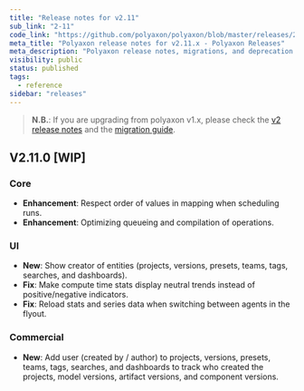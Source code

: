 ```yaml
---
title: "Release notes for v2.11"
sub_link: "2-11"
code_link: "https://github.com/polyaxon/polyaxon/blob/master/releases/2-11.md"
meta_title: "Polyaxon release notes for v2.11.x - Polyaxon Releases"
meta_description: "Polyaxon release notes, migrations, and deprecation notes for v2.11.x."
visibility: public
status: published
tags:
  - reference
sidebar: "releases"
---
```


> **N.B.**: If you are upgrading from polyaxon v1.x, please check the [v2 release notes](/docs/releases/2-0/) and the [migration guide](/docs/resources/migration/#migration-from-v1x-to-v2y).

## V2.11.0 [WIP]

### Core

 * **Enhancement**: Respect order of values in mapping when scheduling runs.
 * **Enhancement**: Optimizing queueing and compilation of operations.

### UI

 * **New**: Show creator of entities (projects, versions, presets, teams, tags, searches, and dashboards).
 * **Fix**: Make compute time stats display neutral trends instead of positive/negative indicators.
 * **Fix**: Reload stats and series data when switching between agents in the flyout.

### Commercial

 * **New**: Add user (created by / author) to projects, versions, presets, teams, tags, searches, and dashboards to track who created the projects, model versions, artifact versions, and component versions.
